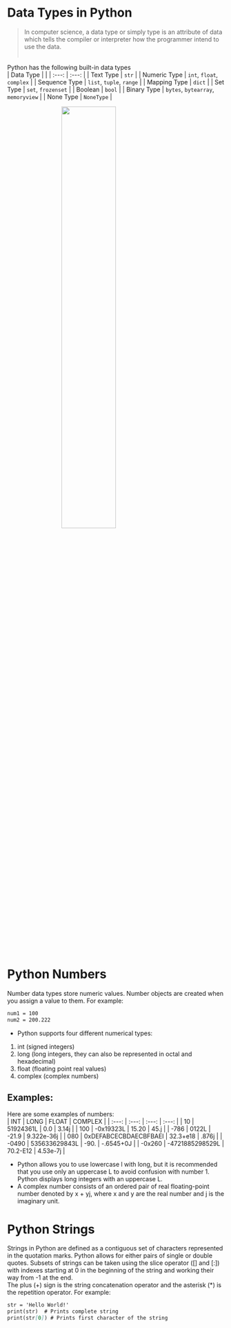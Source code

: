 # Data Types in Python
> In computer science, a data type or simply type is an attribute of data which tells the compiler or interpreter how the programmer intend to use the data.
<br><br>

Python has the following built-in data types <br>
| Data Type | |
| :---: | :---: |
| Text Type | `str` |
| Numeric Type | `int`, `float`, `complex` |
| Sequence Type | `list`, `tuple`, `range` |
| Mapping Type | `dict` |
| Set Type | `set`, `frozenset` |
| Boolean | `bool` |
| Binary Type | `bytes`, `bytearray`, `memoryview` |
| None Type | `NoneType` |

<img style="width:50%; display:block; margin-left:auto; margin-right:auto;" src="https://upload.wikimedia.org/wikipedia/commons/thumb/1/10/Python_3._The_standard_type_hierarchy.png/636px-Python_3._The_standard_type_hierarchy.png"> 

# Python Numbers
Number data types store numeric values. Number objects are created when you assign a value to them. For example:
```md
num1 = 100
num2 = 200.222
```
* Python supports four different numerical types: <br>
1. int (signed integers) <br>
2. long (long integers, they can also be represented in octal and hexadecimal) <br>
3. float (floating point real values) <br>
4. complex (complex numbers)

## Examples:
Here are some examples of numbers: <br>
| INT | LONG | FLOAT | COMPLEX |
| :---: | :---: | :---: | :---: |
| 10 | 51924361L | 0.0 | 3.14j |
| 100 | -0x19323L | 15.20 | 45.j |
| -786 | 0122L | -21.9 | 9.322e-36j |
| 080 | 0xDEFABCECBDAECBFBAEI | 32.3+e18 | .876j |
| -0490 | 535633629843L | -90. | -.6545+0J |
| -0x260 | -4721885298529L | 70.2-E12 | 4.53e-7j |

* Python allows you to use lowercase l with long, but it is recommended that you use only an uppercase L to avoid confusion with number 1. Python displays long integers with an uppercase L. <br>
* A complex number consists of an ordered pair of real floating-point number denoted by x + yj, where x and y are the real number and j is the imaginary unit.

# Python Strings
Strings in Python are defined as a contiguous set of characters represented in the quotation marks. Python allows for either pairs of single or double quotes. Subsets of strings can be taken using the slice operator ([] and [:]) with indexes starting at 0 in the beginning of the string and working their way from -1 at the end. <br>
The plus (+) sign is the string concatenation operator and the asterisk (*) is the repetition operator. For example:
```md
str = 'Hello World!'
print(str)  # Prints complete string
print(str[0]) # Prints first character of the string
```
